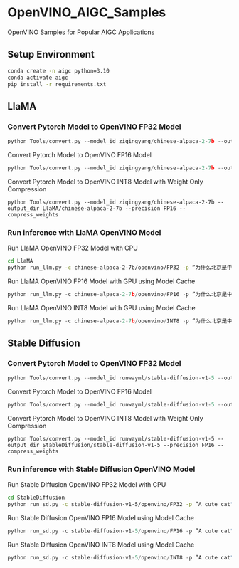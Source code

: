 # OpenVINO_AIGC_Samples
OpenVINO Samples for Popular AIGC Applications

## Setup Environment
```bash
conda create -n aigc python=3.10
conda activate aigc
pip install -r requirements.txt
```

## LlaMA
### Convert Pytorch Model to OpenVINO FP32 Model
```python
python Tools/convert.py --model_id ziqingyang/chinese-alpaca-2-7b --output_dir LlaMA/chinese-alpaca-2-7b --precision FP32
```
Convert Pytorch Model to OpenVINO FP16 Model
```python
python Tools/convert.py --model_id ziqingyang/chinese-alpaca-2-7b --output_dir LlaMA/chinese-alpaca-2-7b --precision FP16
```
Convert Pytorch Model to OpenVINO INT8 Model with Weight Only Compression
```
python Tools/convert.py --model_id ziqingyang/chinese-alpaca-2-7b --output_dir LlaMA/chinese-alpaca-2-7b --precision FP16 --compress_weights
```
### Run inference with LlaMA OpenVINO Model
Run LlaMA OpenVINO FP32 Model with CPU
```bash
cd LlaMA
python run_llm.py -c chinese-alpaca-2-7b/openvino/FP32 -p ”为什么北京是中国的首都？" -d CPU
```

Run LlaMA OpenVINO FP16 Model with GPU using Model Cache
```python
python run_llm.py -c chinese-alpaca-2-7b/openvino/FP16 -p ”为什么北京是中国的首都？" -d GPU --cache_dir model_cache
```

Run LlaMA OpenVINO INT8 Model with GPU using Model Cache
```python
python run_llm.py -c chinese-alpaca-2-7b/openvino/INT8 -p ”为什么北京是中国的首都？" -d GPU --cache_dir model_cache
```

## Stable Diffusion
### Convert Pytorch Model to OpenVINO FP32 Model
```python
python Tools/convert.py --model_id runwayml/stable-diffusion-v1-5 --output_dir StableDiffusion/stable-diffusion-v1-5 --precision FP32
```
Convert Pytorch Model to OpenVINO FP16 Model
```python
python Tools/convert.py --model_id runwayml/stable-diffusion-v1-5 --output_dir StableDiffusion/stable-diffusion-v1-5 --precision FP16
```
Convert Pytorch Model to OpenVINO INT8 Model with Weight Only Compression
```
python Tools/convert.py --model_id runwayml/stable-diffusion-v1-5 --output_dir StableDiffusion/stable-diffusion-v1-5 --precision FP16 --compress_weights
```

### Run inference with Stable Diffusion OpenVINO Model
Run Stable Diffusion OpenVINO FP32 Model with CPU
```bash
cd StableDiffusion
python run_sd.py -c stable-diffusion-v1-5/openvino/FP32 -p ”A cute cat" -d CPU
```

Run Stable Diffusion OpenVINO FP16 Model using Model Cache
```python
python run_sd.py -c stable-diffusion-v1-5/openvino/FP16 -p ”A cute cat" -d GPU --cache_dir model_cache
```

Run Stable Diffusion OpenVINO INT8 Model using Model Cache
```python
python run_sd.py -c stable-diffusion-v1-5/openvino/INT8 -p ”A cute cat" -d GPU --cache_dir model_cache
```





